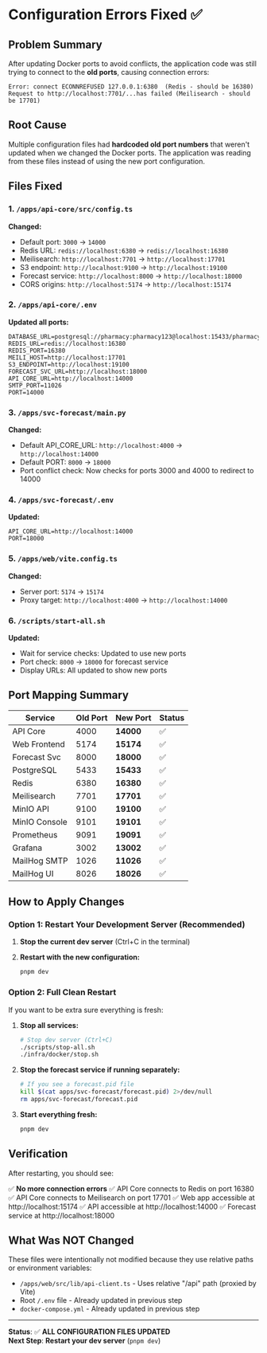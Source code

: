 # Configuration Errors Fixed ✅

## Problem Summary

After updating Docker ports to avoid conflicts, the application code was still trying to connect to the **old ports**, causing connection errors:

```
Error: connect ECONNREFUSED 127.0.0.1:6380  (Redis - should be 16380)
Request to http://localhost:7701/...has failed (Meilisearch - should be 17701)
```

## Root Cause

Multiple configuration files had **hardcoded old port numbers** that weren't updated when we changed the Docker ports. The application was reading from these files instead of using the new port configuration.

## Files Fixed

### 1. `/apps/api-core/src/config.ts`

**Changed:**

- Default port: `3000` → `14000`
- Redis URL: `redis://localhost:6380` → `redis://localhost:16380`
- Meilisearch: `http://localhost:7701` → `http://localhost:17701`
- S3 endpoint: `http://localhost:9100` → `http://localhost:19100`
- Forecast service: `http://localhost:8000` → `http://localhost:18000`
- CORS origins: `http://localhost:5174` → `http://localhost:15174`

### 2. `/apps/api-core/.env`

**Updated all ports:**

```env
DATABASE_URL=postgresql://pharmacy:pharmacy123@localhost:15433/pharmacy_pos
REDIS_URL=redis://localhost:16380
REDIS_PORT=16380
MEILI_HOST=http://localhost:17701
S3_ENDPOINT=http://localhost:19100
FORECAST_SVC_URL=http://localhost:18000
API_CORE_URL=http://localhost:14000
SMTP_PORT=11026
PORT=14000
```

### 3. `/apps/svc-forecast/main.py`

**Changed:**

- Default API_CORE_URL: `http://localhost:4000` → `http://localhost:14000`
- Default PORT: `8000` → `18000`
- Port conflict check: Now checks for ports 3000 and 4000 to redirect to 14000

### 4. `/apps/svc-forecast/.env`

**Updated:**

```env
API_CORE_URL=http://localhost:14000
PORT=18000
```

### 5. `/apps/web/vite.config.ts`

**Changed:**

- Server port: `5174` → `15174`
- Proxy target: `http://localhost:4000` → `http://localhost:14000`

### 6. `/scripts/start-all.sh`

**Updated:**

- Wait for service checks: Updated to use new ports
- Port check: `8000` → `18000` for forecast service
- Display URLs: All updated to show new ports

## Port Mapping Summary

| Service       | Old Port | New Port  | Status |
| ------------- | -------- | --------- | ------ |
| API Core      | 4000     | **14000** | ✅     |
| Web Frontend  | 5174     | **15174** | ✅     |
| Forecast Svc  | 8000     | **18000** | ✅     |
| PostgreSQL    | 5433     | **15433** | ✅     |
| Redis         | 6380     | **16380** | ✅     |
| Meilisearch   | 7701     | **17701** | ✅     |
| MinIO API     | 9100     | **19100** | ✅     |
| MinIO Console | 9101     | **19101** | ✅     |
| Prometheus    | 9091     | **19091** | ✅     |
| Grafana       | 3002     | **13002** | ✅     |
| MailHog SMTP  | 1026     | **11026** | ✅     |
| MailHog UI    | 8026     | **18026** | ✅     |

## How to Apply Changes

### Option 1: Restart Your Development Server (Recommended)

1. **Stop the current dev server** (Ctrl+C in the terminal)

2. **Restart with the new configuration:**
   ```bash
   pnpm dev
   ```

### Option 2: Full Clean Restart

If you want to be extra sure everything is fresh:

1. **Stop all services:**

   ```bash
   # Stop dev server (Ctrl+C)
   ./scripts/stop-all.sh
   ./infra/docker/stop.sh
   ```

2. **Stop the forecast service if running separately:**

   ```bash
   # If you see a forecast.pid file
   kill $(cat apps/svc-forecast/forecast.pid) 2>/dev/null
   rm apps/svc-forecast/forecast.pid
   ```

3. **Start everything fresh:**
   ```bash
   pnpm dev
   ```

## Verification

After restarting, you should see:

✅ **No more connection errors**
✅ API Core connects to Redis on port 16380
✅ API Core connects to Meilisearch on port 17701
✅ Web app accessible at http://localhost:15174
✅ API accessible at http://localhost:14000
✅ Forecast service at http://localhost:18000

## What Was NOT Changed

These files were intentionally not modified because they use relative paths or environment variables:

- `/apps/web/src/lib/api-client.ts` - Uses relative "/api" path (proxied by Vite)
- Root `/.env` file - Already updated in previous step
- `docker-compose.yml` - Already updated in previous step

---

**Status**: ✅ **ALL CONFIGURATION FILES UPDATED**  
**Next Step**: **Restart your dev server** (`pnpm dev`)

